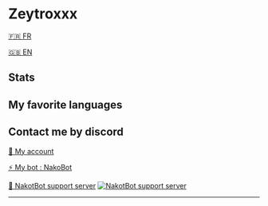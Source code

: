 # Zeytroxxx
[🇫🇷 FR](https://github.com/zeytroxxx/Zeytroxxx/blob/README.md/README.md)  

[🇬🇧 EN](https://github.com/zeytroxxx/Zeytroxxx/blob/README.md/README_EN.md)
## Stats
## My favorite languages

## Contact me by discord
[👋 My account](https://discord.com/users/752559885190824026)

[⚡ My bot : NakoBot](https://discord.com/oauth2/authorize?client_id=801523961539330078&permissions=8&scope=bot)

[💬 NakotBot support server](https://discord.com/invite/aNKeKQbJuR) [![NakotBot support server](https://discord.com/api/guilds/784983514340261929/widget.png)](https://discord.com/invite/aNKeKQbJuR)
****

